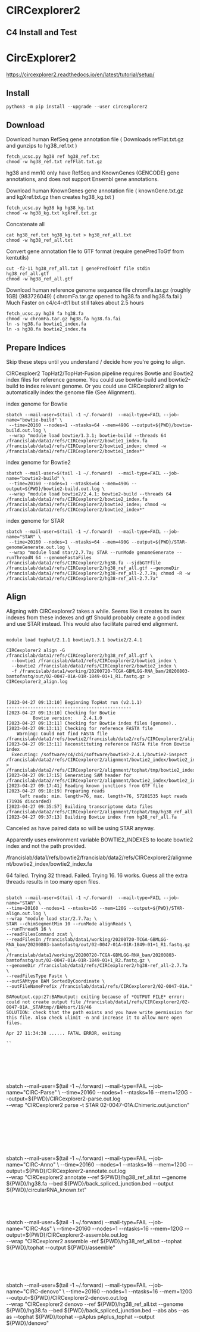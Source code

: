 
#	CIRCexplorer2

##	C4 Install and Test



#	CircExplorer2


https://circexplorer2.readthedocs.io/en/latest/tutorial/setup/


##	Install

```
python3 -m pip install --upgrade --user circexplorer2

```


##	Download

Download human RefSeq gene annotation file ( Downloads refFlat.txt.gz and gunzips to hg38_ref.txt )

```
fetch_ucsc.py hg38 ref hg38_ref.txt
chmod -w hg38_ref.txt refFlat.txt.gz
```

hg38 and mm10 only have RefSeq and KnownGenes (GENCODE) gene annotations, and does not support Ensembl gene annotations.


Download human KnownGenes gene annotation file ( knownGene.txt.gz and kgXref.txt.gz then creates hg38_kg.txt )

```
fetch_ucsc.py hg38 kg hg38_kg.txt
chmod -w hg38_kg.txt kgXref.txt.gz
```



Concatenate all

```
cat hg38_ref.txt hg38_kg.txt > hg38_ref_all.txt
chmod -w hg38_ref_all.txt
```


Convert gene annotation file to GTF format (require genePredToGtf from kentutils)

```
cut -f2-11 hg38_ref_all.txt | genePredToGtf file stdin hg38_ref_all.gtf
chmod -w hg38_ref_all.gtf
```




Download human reference genome sequence file chromFa.tar.gz (roughly 1GB) (983726049)
( chromFa.tar.gz opened to hg38.fa and hg38.fa.fai )
Much Faster on c4/c4-dt1 but still takes about 2.5 hours

```
fetch_ucsc.py hg38 fa hg38.fa
chmod -w chromFa.tar.gz hg38.fa hg38.fa.fai
ln -s hg38.fa bowtie1_index.fa
ln -s hg38.fa bowtie2_index.fa
```



##	Prepare Indices


Skip these steps until you understand / decide how you're going to align.


CIRCexploer2 TopHat2/TopHat-Fusion pipeline requires Bowtie and Bowtie2 index files for reference genome. You could use bowtie-build and bowtie2-build to index relevant genome. Or you could use CIRCexplorer2 align to automatically index the genome file (See Alignment).



index genome for Bowtie
```
sbatch --mail-user=$(tail -1 ~/.forward)  --mail-type=FAIL --job-name="bowtie-build" \
 --time=20160 --nodes=1 --ntasks=64 --mem=490G --output=${PWD}/bowtie-build.out.log \
 --wrap "module load bowtie/1.3.1; bowtie-build --threads 64 /francislab/data1/refs/CIRCexplorer2/bowtie1_index.fa /francislab/data1/refs/CIRCexplorer2/bowtie1_index; chmod -w /francislab/data1/refs/CIRCexplorer2/bowtie1_index*"

```


index genome for Bowtie2
```
sbatch --mail-user=$(tail -1 ~/.forward)  --mail-type=FAIL --job-name="bowtie2-build" \
 --time=20160 --nodes=1 --ntasks=64 --mem=490G --output=${PWD}/bowtie2-build.out.log \
 --wrap "module load bowtie2/2.4.1; bowtie2-build --threads 64 /francislab/data1/refs/CIRCexplorer2/bowtie2_index.fa /francislab/data1/refs/CIRCexplorer2/bowtie2_index; chmod -w /francislab/data1/refs/CIRCexplorer2/bowtie2_index*"

```


index genome for STAR
```
sbatch --mail-user=$(tail -1 ~/.forward)  --mail-type=FAIL --job-name="STAR" \
 --time=20160 --nodes=1 --ntasks=64 --mem=490G --output=${PWD}/STAR-genomeGenerate.out.log \
 --wrap "module load star/2.7.7a; STAR --runMode genomeGenerate --runThreadN 64 --genomeFastaFiles /francislab/data1/refs/CIRCexplorer2/hg38.fa --sjdbGTFfile /francislab/data1/refs/CIRCexplorer2/hg38_ref_all.gtf --genomeDir /francislab/data1/refs/CIRCexplorer2/hg38-ref_all-2.7.7a; chmod -R -w /francislab/data1/refs/CIRCexplorer2/hg38-ref_all-2.7.7a"

```



##	Align



Aligning with CIRCexplorer2 takes a while. 
Seems like it creates its own indexes from these indexes and gtf
Should probably create a good index and use STAR instead.
This would also facilitate paired end alignment.
```

module load tophat/2.1.1 bowtie/1.3.1 bowtie2/2.4.1

CIRCexplorer2 align -G /francislab/data1/refs/CIRCexplorer2/hg38_ref_all.gtf \
  --bowtie1 /francislab/data1/refs/CIRCexplorer2/bowtie1_index \
  --bowtie2 /francislab/data1/refs/CIRCexplorer2/bowtie2_index \
  -f /francislab/data1/working/20200720-TCGA-GBMLGG-RNA_bam/20200803-bamtofastq/out/02-0047-01A-01R-1849-01+1_R1.fastq.gz > CIRCexplorer2_align.log



[2023-04-27 09:13:10] Beginning TopHat run (v2.1.1)
-----------------------------------------------
[2023-04-27 09:13:10] Checking for Bowtie
		  Bowtie version:	 2.4.1.0
[2023-04-27 09:13:11] Checking for Bowtie index files (genome)..
[2023-04-27 09:13:11] Checking for reference FASTA file
	Warning: Could not find FASTA file /francislab/data1/refs/bowtie2/francislab/data2/refs/CIRCexplorer2/alignment/bowtie2_index/bowtie2_index.fa
[2023-04-27 09:13:11] Reconstituting reference FASTA file from Bowtie index
  Executing: /software/c4/cbi/software/bowtie2-2.4.1/bowtie2-inspect /francislab/data2/refs/CIRCexplorer2/alignment/bowtie2_index/bowtie2_index > /francislab/data2/refs/CIRCexplorer2/alignment/tophat/tmp/bowtie2_index.fa
[2023-04-27 09:17:15] Generating SAM header for /francislab/data2/refs/CIRCexplorer2/alignment/bowtie2_index/bowtie2_index
[2023-04-27 09:17:41] Reading known junctions from GTF file
[2023-04-27 09:18:19] Preparing reads
	 left reads: min. length=76, max. length=76, 57201535 kept reads (71936 discarded)
[2023-04-27 09:35:57] Building transcriptome data files /francislab/data2/refs/CIRCexplorer2/alignment/tophat/tmp/hg38_ref_all
[2023-04-27 09:37:13] Building Bowtie index from hg38_ref_all.fa

```

Canceled as have paired data so will be using STAR anyway.

Apparently uses environment variable BOWTIE2_INDEXES to locate bowtie2 index and not the path provided.

/francislab/data1/refs/bowtie2/francislab/data2/refs/CIRCexplorer2/alignment/bowtie2_index/bowtie2_index.fa







64 failed. Trying 32 thread. Failed. Trying 16. 16 works. Guess all the extra threads results in too many open files.

```

sbatch --mail-user=$(tail -1 ~/.forward)  --mail-type=FAIL --job-name="STAR" \
--time=20160 --nodes=1 --ntasks=16 --mem=120G --output=${PWD}/STAR-align.out.log \
--wrap "module load star/2.7.7a; \
STAR --chimSegmentMin 10 --runMode alignReads \
--runThreadN 16 \
--readFilesCommand zcat \
--readFilesIn /francislab/data1/working/20200720-TCGA-GBMLGG-RNA_bam/20200803-bamtofastq/out/02-0047-01A-01R-1849-01+1_R1.fastq.gz \
/francislab/data1/working/20200720-TCGA-GBMLGG-RNA_bam/20200803-bamtofastq/out/02-0047-01A-01R-1849-01+1_R2.fastq.gz \
--genomeDir /francislab/data1/refs/CIRCexplorer2/hg38-ref_all-2.7.7a  \
--readFilesType Fastx \
--outSAMtype BAM SortedByCoordinate \
--outFileNamePrefix /francislab/data1/refs/CIRCexplorer2/02-0047-01A."

BAMoutput.cpp:27:BAMoutput: exiting because of *OUTPUT FILE* error: could not create output file /francislab/data1/refs/CIRCexplorer2/02-0047-01A._STARtmp//BAMsort/19/46
SOLUTION: check that the path exists and you have write permission for this file. Also check ulimit -n and increase it to allow more open files.

Apr 27 11:34:38 ...... FATAL ERROR, exiting

``







```
sbatch --mail-user=$(tail -1 ~/.forward)  --mail-type=FAIL --job-name="CIRC-Parse" \
--time=20160 --nodes=1 --ntasks=16 --mem=120G --output=${PWD}/CIRCexplorer2-parse.out.log \
--wrap "CIRCexplorer2 parse -t STAR 02-0047-01A.Chimeric.out.junction"

```








```
sbatch --mail-user=$(tail -1 ~/.forward)  --mail-type=FAIL --job-name="CIRC-Anno" \
--time=20160 --nodes=1 --ntasks=16 --mem=120G --output=${PWD}/CIRCexplorer2-annotate.out.log \
--wrap "CIRCexplorer2 annotate --ref ${PWD}/hg38_ref_all.txt --genome ${PWD}/hg38.fa --bed ${PWD}/back_spliced_junction.bed --output ${PWD}/circularRNA_known.txt"

```




```
sbatch --mail-user=$(tail -1 ~/.forward)  --mail-type=FAIL --job-name="CIRC-Ass" \
--time=20160 --nodes=1 --ntasks=16 --mem=120G --output=${PWD}/CIRCexplorer2-assemble.out.log \
--wrap "CIRCexplorer2 assemble -ref ${PWD}/hg38_ref_all.txt --tophat ${PWD}/tophat --output ${PWD}/assemble"

```





```
sbatch --mail-user=$(tail -1 ~/.forward)  --mail-type=FAIL --job-name="CIRC-denovo" \
--time=20160 --nodes=1 --ntasks=16 --mem=120G --output=${PWD}/CIRCexplorer2-denovo.out.log \
--wrap "CIRCexplorer2 denovo --ref ${PWD}/hg38_ref_all.txt --genome ${PWD}/hg38.fa --bed ${PWD}/back_spliced_junction.bed --abs abs --as as --tophat ${PWD}/tophat --pAplus pAplus_tophat --output ${PWD}/denovo"

```































##	TIPCC Notes (old and with python2)

This seems to require a very particular set of dependencies in a particular order.
My final set for TIPCC includes the following.
I'm not entirely confident that this is accurate as some errors did not repeat and some work was being done on the cluster at the time.
Nevertheless, ...




For some reason, without the -f option, the second command fails. The first doesn't care. Buffer size?
Don't know exactly why, but "CIRCexplorer2 align" may actually work now. Nope just failed later!!!!

```
bowtie_header_cmd += ["-f"] 

/home/gwendt/.local/bowtie-1.2.3/bowtie --sam /francislab/data1/refs/CIRCexplorer2/bowtie1_index -f /dev/null

/home/gwendt/.local/bowtie-1.2.3/bowtie --sam /francislab/data1/raw/20201127-EV_CATS/CIRCexplorer2/L6_R1/tophat_fusion/tmp/segment_juncs -f /dev/null
```




```
pip install --upgrade --user pysam==0.15.2
export PATH="$HOME/.local/tophat-2.1.0/:$PATH"
module load samtools/1.7
module load bowtie2/2.3.4.1
module load bowtie/1.2.2
module load python/2.7.10
```

Works. No idea why it failed before. So confused.





ADD COMMANDS ....




